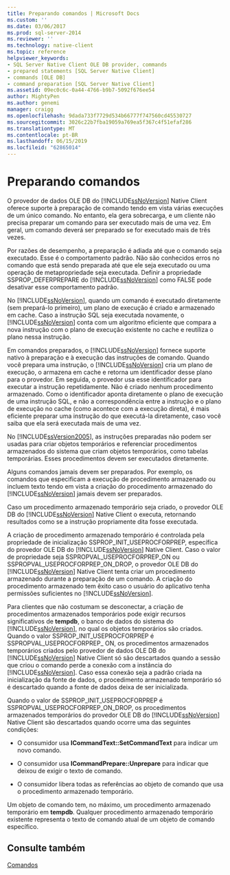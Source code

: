 ```yaml
---
title: Preparando comandos | Microsoft Docs
ms.custom: ''
ms.date: 03/06/2017
ms.prod: sql-server-2014
ms.reviewer: ''
ms.technology: native-client
ms.topic: reference
helpviewer_keywords:
- SQL Server Native Client OLE DB provider, commands
- prepared statements [SQL Server Native Client]
- commands [OLE DB]
- command preparation [SQL Server Native Client]
ms.assetid: 09ec0c6c-0a44-4766-b9b7-5092f676ee54
author: MightyPen
ms.author: genemi
manager: craigg
ms.openlocfilehash: 9dada733f7729d534b66777f747560cd45530727
ms.sourcegitcommit: 3026c22b7fba19059a769ea5f367c4f51efaf286
ms.translationtype: MT
ms.contentlocale: pt-BR
ms.lasthandoff: 06/15/2019
ms.locfileid: "62865014"
---
```

# <a name="preparing-commands"></a>Preparando comandos
  O provedor de dados OLE DB do [!INCLUDE[ssNoVersion](../../includes/ssnoversion-md.md)] Native Client oferece suporte à preparação de comando tendo em vista várias execuções de um único comando. No entanto, ela gera sobrecarga, e um cliente não precisa preparar um comando para ser executado mais de uma vez. Em geral, um comando deverá ser preparado se for executado mais de três vezes.  
  
 Por razões de desempenho, a preparação é adiada até que o comando seja executado. Esse é o comportamento padrão. Não são conhecidos erros no comando que está sendo preparada até que ele seja executado ou uma operação de metapropriedade seja executada. Definir a propriedade SSPROP_DEFERPREPARE do [!INCLUDE[ssNoVersion](../../includes/ssnoversion-md.md)] como FALSE pode desativar esse comportamento padrão.  
  
 No [!INCLUDE[ssNoVersion](../../includes/ssnoversion-md.md)], quando um comando é executado diretamente (sem prepará-lo primeiro), um plano de execução é criado e armazenado em cache. Caso a instrução SQL seja executada novamente, o [!INCLUDE[ssNoVersion](../../includes/ssnoversion-md.md)] conta com um algoritmo eficiente que compara a nova instrução com o plano de execução existente no cache e reutiliza o plano nessa instrução.  
  
 Em comandos preparados, o [!INCLUDE[ssNoVersion](../../includes/ssnoversion-md.md)] fornece suporte nativo à preparação e à execução das instruções de comando. Quando você prepara uma instrução, o [!INCLUDE[ssNoVersion](../../includes/ssnoversion-md.md)] cria um plano de execução, o armazena em cache e retorna um identificador desse plano para o provedor. Em seguida, o provedor usa esse identificador para executar a instrução repetidamente. Não é criado nenhum procedimento armazenado. Como o identificador aponta diretamente o plano de execução de uma instrução SQL, e não a correspondência entre a instrução e o plano de execução no cache (como acontece com a execução direta), é mais eficiente preparar uma instrução do que executá-la diretamente, caso você saiba que ela será executada mais de uma vez.  
  
 No [!INCLUDE[ssVersion2005](../../includes/ssversion2005-md.md)], as instruções preparadas não podem ser usadas para criar objetos temporários e referenciar procedimentos armazenados do sistema que criam objetos temporários, como tabelas temporárias. Esses procedimentos devem ser executados diretamente.  
  
 Alguns comandos jamais devem ser preparados. Por exemplo, os comandos que especificam a execução de procedimento armazenado ou incluem texto tendo em vista a criação do procedimento armazenado do [!INCLUDE[ssNoVersion](../../includes/ssnoversion-md.md)] jamais devem ser preparados.  
  
 Caso um procedimento armazenado temporário seja criado, o provedor OLE DB do [!INCLUDE[ssNoVersion](../../includes/ssnoversion-md.md)] Native Client o executa, retornando resultados como se a instrução propriamente dita fosse executada.  
  
 A criação de procedimento armazenado temporário é controlada pela propriedade de inicialização SSPROP_INIT_USEPROCFORPREP, específica do provedor OLE DB do [!INCLUDE[ssNoVersion](../../includes/ssnoversion-md.md)] Native Client. Caso o valor de propriedade seja SSPROPVAL_USEPROCFORPREP_ON ou SSPROPVAL_USEPROCFORPREP_ON_DROP, o provedor OLE DB do [!INCLUDE[ssNoVersion](../../includes/ssnoversion-md.md)] Native Client tenta criar um procedimento armazenado durante a preparação de um comando. A criação do procedimento armazenado tem êxito caso o usuário do aplicativo tenha permissões suficientes no [!INCLUDE[ssNoVersion](../../includes/ssnoversion-md.md)].  
  
 Para clientes que não costumam se desconectar, a criação de procedimentos armazenados temporários pode exigir recursos significativos de **tempdb**, o banco de dados do sistema do [!INCLUDE[ssNoVersion](../../includes/ssnoversion-md.md)], no qual os objetos temporários são criados. Quando o valor SSPROP_INIT_USEPROCFORPREP é SSPROPVAL_USEPROCFORPREP_ ON, os procedimentos armazenados temporários criados pelo provedor de dados OLE DB do [!INCLUDE[ssNoVersion](../../includes/ssnoversion-md.md)] Native Client só são descartados quando a sessão que criou o comando perde a conexão com a instância do [!INCLUDE[ssNoVersion](../../includes/ssnoversion-md.md)]. Caso essa conexão seja a padrão criada na inicialização da fonte de dados, o procedimento armazenado temporário só é descartado quando a fonte de dados deixa de ser inicializada.  
  
 Quando o valor de SSPROP_INIT_USEPROCFORPREP é SSPROPVAL_USEPROCFORPREP_ON_DROP, os procedimentos armazenados temporários do provedor OLE DB do [!INCLUDE[ssNoVersion](../../includes/ssnoversion-md.md)] Native Client são descartados quando ocorre uma das seguintes condições:  
  
-   O consumidor usa **ICommandText::SetCommandText** para indicar um novo comando.  
  
-   O consumidor usa **ICommandPrepare::Unprepare** para indicar que deixou de exigir o texto de comando.  
  
-   O consumidor libera todas as referências ao objeto de comando que usa o procedimento armazenado temporário.  
  
 Um objeto de comando tem, no máximo, um procedimento armazenado temporário em **tempdb**. Qualquer procedimento armazenado temporário existente representa o texto de comando atual de um objeto de comando específico.  
  
## <a name="see-also"></a>Consulte também  
 [Comandos](commands.md)  
  
  
